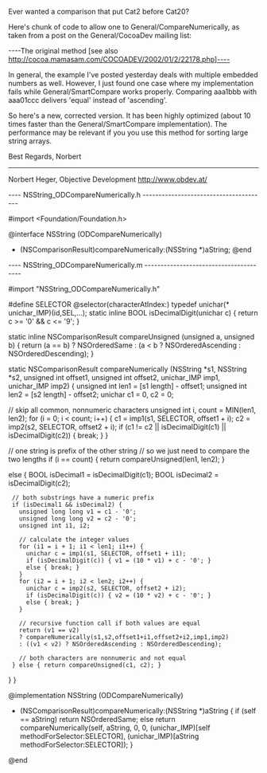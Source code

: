 Ever wanted a comparison that put Cat2 before Cat20?

Here's chunk of code to allow one to General/CompareNumerically, as taken from a post on the General/CocoaDev mailing list:

----The original method [see also http://cocoa.mamasam.com/COCOADEV/2002/01/2/22178.php]----

    
 In general, the example I've posted yesterday deals with multiple embedded
 numbers as well. However, I just found one case where my implementation
 fails while General/SmartCompare works properly. Comparing aaa1bbb with aaa01ccc
 delivers 'equal' instead of 'ascending'.
 
 So here's a new, corrected version. It has been highly optimized (about 10
 times faster than the General/SmartCompare implementation). The performance may be
 relevant if you you use this method for sorting large string arrays.
 
 Best Regards, Norbert
 
 _____________________________________________
 Norbert Heger, Objective Development
 http://www.obdev.at/
 
 
 ---- NSString_ODCompareNumerically.h ---------------------------------------
 
 #import <Foundation/Foundation.h>
 
 @interface NSString (ODCompareNumerically)
 - (NSComparisonResult)compareNumerically:(NSString *)aString;
 @end
 
 ---- NSString_ODCompareNumerically.m ---------------------------------------
 
 #import "NSString_ODCompareNumerically.h"
 
 #define SELECTOR @selector(characterAtIndex:)
 typedef unichar(* unichar_IMP)(id,SEL,...);
 static inline BOOL isDecimalDigit(unichar c) { return c >= '0' && c <= '9';
 }
 
 static inline NSComparisonResult compareUnsigned (unsigned a, unsigned b) {
   return (a == b) ? NSOrderedSame
   : (a < b ? NSOrderedAscending : NSOrderedDescending);
 }
 
 static NSComparisonResult compareNumerically (NSString *s1, NSString *s2,
                                                   unsigned int offset1, unsigned int offset2,
                                                   unichar_IMP imp1, unichar_IMP imp2)
 {
   unsigned int len1 = [s1 length] - offset1;
   unsigned int len2 = [s2 length] - offset2;
   unichar c1 = 0, c2 = 0;
   
   // skip all common, nonnumeric characters
   unsigned int i, count = MIN(len1, len2);
   for (i = 0; i < count; i++) {
     c1 = imp1(s1, SELECTOR, offset1 + i);
     c2 = imp2(s2, SELECTOR, offset2 + i);
     if (c1 != c2 || isDecimalDigit(c1) || isDecimalDigit(c2)) { break; }
   }
   
   // one string is prefix of the other string
   // so we just need to compare the two lengths
   if (i == count) { return compareUnsigned(len1, len2); }
   
   else {
     BOOL isDecimal1 = isDecimalDigit(c1);
     BOOL isDecimal2 = isDecimalDigit(c2);
     
     // both substrings have a numeric prefix
     if (isDecimal1 && isDecimal2) {
       unsigned long long v1 = c1 - '0';
       unsigned long long v2 = c2 - '0';
       unsigned int i1, i2;
       
       // calculate the integer values
       for (i1 = i + 1; i1 < len1; i1++) {
         unichar c = imp1(s1, SELECTOR, offset1 + i1);
         if (isDecimalDigit(c)) { v1 = (10 * v1) + c - '0'; }
         else { break; }
       }
       for (i2 = i + 1; i2 < len2; i2++) {
         unichar c = imp2(s2, SELECTOR, offset2 + i2);
         if (isDecimalDigit(c)) { v2 = (10 * v2) + c - '0'; }
         else { break; }
       }
       
       // recursive function call if both values are equal
       return (v1 == v2)
       ? compareNumerically(s1,s2,offset1+i1,offset2+i2,imp1,imp2)
       : ((v1 < v2) ? NSOrderedAscending : NSOrderedDescending);
       
       // both characters are nonnumeric and not equal
     } else { return compareUnsigned(c1, c2); }
   }
 }
 
 @implementation NSString (ODCompareNumerically)
 
 - (NSComparisonResult)compareNumerically:(NSString *)aString
 {
   if (self == aString) return NSOrderedSame;
   else return compareNumerically(self, aString, 0, 0,
                                  (unichar_IMP)[self methodForSelector:SELECTOR],
                                  (unichar_IMP)[aString methodForSelector:SELECTOR]);
 }
 
 @end
